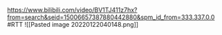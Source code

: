 https://www.bilibili.com/video/BV1TJ411z7hx?from=search&seid=15006657387880442880&spm_id_from=333.337.0.0
#RTT 
![[Pasted image 20220122040148.png]]